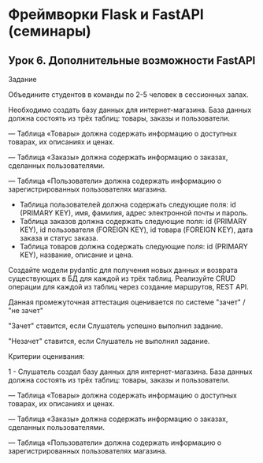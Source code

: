 # Фреймворки Flask и FastAPI (семинары)

## Урок 6. Дополнительные возможности FastAPI

Задание

Объедините студентов в команды по 2-5 человек в сессионных залах.

Необходимо создать базу данных для интернет-магазина. База данных должна состоять из трёх таблиц: товары, заказы и 
пользователи.

— Таблица «Товары» должна содержать информацию о доступных товарах, их описаниях и ценах.

— Таблица «Заказы» должна содержать информацию о заказах, сделанных пользователями.

— Таблица «Пользователи» должна содержать информацию о зарегистрированных пользователях магазина.

- Таблица пользователей должна содержать следующие поля: id (PRIMARY KEY), имя, фамилия, адрес электронной почты и 
пароль.
- Таблица заказов должна содержать следующие поля: id (PRIMARY KEY), id пользователя (FOREIGN KEY), id товара 
(FOREIGN KEY), дата заказа и статус заказа.
- Таблица товаров должна содержать следующие поля: id (PRIMARY KEY), название, описание и цена.

Создайте модели pydantic для получения новых данных и возврата существующих в БД для каждой из трёх таблиц.
Реализуйте CRUD операции для каждой из таблиц через создание маршрутов, REST API.

Данная промежуточная аттестация оценивается по системе "зачет" / "не зачет"

"Зачет" ставится, если Слушатель успешно выполнил задание.

"Незачет" ставится, если Слушатель не выполнил задание.

Критерии оценивания:

1 - Слушатель создал базу данных для интернет-магазина. База данных должна состоять из трёх таблиц: товары, заказы и 
пользователи.

— Таблица «Товары» должна содержать информацию о доступных товарах, их описаниях и ценах.

— Таблица «Заказы» должна содержать информацию о заказах, сделанных пользователями.

— Таблица «Пользователи» должна содержать информацию о зарегистрированных пользователях магазина.